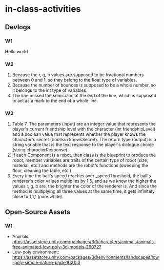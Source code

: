 # in-class-activities
## Devlogs
### W1
Hello world

### W2
1. Because the r, g, b values are supposed to be fractional numbers between 0 and 1, so they belong to the float type of variables.
2. Because the number of bounces is supposed to be a whole number, so it belongs to the int type of variables.
3. The line missed the semicolon at the end of the line, which is supposed to act as a mark to the end of a whole line.

### W3
1. Table 7. The parameters (input) are an integer value that represents the player's current friendship level with the character (int friendshipLevel) and a boolean value that represents whether the player knows the character's secret (boolean knowsSecret). The return type (output) is a string variable that is the text response to the player's dialogue choice (string characterResponse).
2. If each Component is a robot, then class is the blueprint to produce the robot, member variables are traits of the certain type of robot (size, material, etc.) and methods are the robot's functions (sweeping the floor, cleaning the table, etc.)
3. Every time the ball's speed reaches over _speedThreshold, the ball's renderer's color values multiplies by 1.5, and as we know the higher the values r, g, b are, the brighter the color of the renderer is. And since the method is multiplying all three values at the same time, it gets infinitely close to 1,1,1 (pure white).

## Open-Source Assets
### W1
- Animals: https://assetstore.unity.com/packages/3d/characters/animals/animals-free-animated-low-poly-3d-models-260727 
- Low-poly environment: https://assetstore.unity.com/packages/3d/environments/landscapes/low-poly-simple-nature-pack-162153 